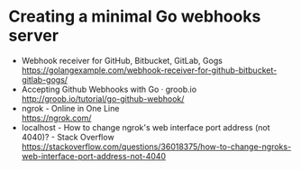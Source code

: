 # Creating a minimal Go webhooks server

* Webhook receiver for GitHub, Bitbucket, GitLab, Gogs  
  <https://golangexample.com/webhook-receiver-for-github-bitbucket-gitlab-gogs/>
* Accepting Github Webhooks with Go · groob.io  
  <http://groob.io/tutorial/go-github-webhook/>
* ngrok - Online in One Line  
  <https://ngrok.com/>
* localhost - How to change ngrok\'s web interface port address (not 4040)? - Stack Overflow  
  <https://stackoverflow.com/questions/36018375/how-to-change-ngroks-web-interface-port-address-not-4040>
